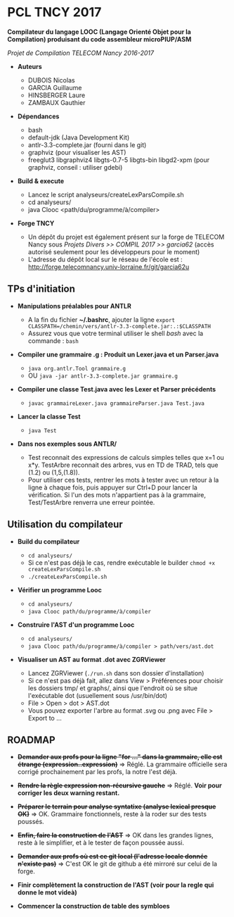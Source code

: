 # PCL TNCY 2017

**Compilateur du langage LOOC (Langage Orienté Objet pour la Compilation) produisant du code assembleur microPIUP/ASM**

*Projet de Compilation TELECOM Nancy 2016-2017*

* **Auteurs**
	- DUBOIS Nicolas
	- GARCIA Guillaume
	- HINSBERGER Laure
	- ZAMBAUX Gauthier

* **Dépendances**
	- bash
	- default-jdk 				      																	(Java Development Kit)
	- antlr-3.3-complete.jar			 																(fourni dans le git)
	- graphviz																										(pour visualiser les AST)
	- freeglut3 libgraphviz4 libgts-0.7-5 libgts-bin libgd2-xpm 	(pour graphviz, conseil : utiliser gdebi)

* **Build & execute**
	- Lancez le script analyseurs/createLexParsCompile.sh
	- cd analyseurs/
	- java Clooc \<path/du/programme/à/compiler\>

* **Forge TNCY**
	- Un dépôt du projet est également présent sur la forge de TELECOM Nancy sous *Projets Divers >> COMPIL 2017 >> garcia62* (accès autorisé seulement pour les développeurs pour le moment)
	- L'adresse du dépôt local sur le réseau de l'école est : http://forge.telecomnancy.univ-lorraine.fr/git/garcia62u

## TPs d'initiation

* **Manipulations préalables pour ANTLR**

	- A la fin du fichier **~/.bashrc**, ajouter la ligne `export CLASSPATH=/chemin/vers/antlr-3.3-complete.jar:.:$CLASSPATH`
	- Assurez vous que votre terminal utiliser le shell *bash* avec la commande : `bash`

* **Compiler une grammaire .g : Produit un Lexer.java et un Parser.java**

	- `java org.antlr.Tool grammaire.g`
	- OU `java -jar antlr-3.3-complete.jar grammaire.g`

* **Compiler une classe Test.java avec les Lexer et Parser précédents**

	- `javac grammaireLexer.java grammaireParser.java Test.java`

* **Lancer la classe Test**

	- `java Test`

* **Dans nos exemples sous ANTLR/**

	- Test reconnait des expressions de calculs simples telles que x=1 ou x*y. TestArbre reconnait des arbres, vus en TD de TRAD, tels que (1.2) ou (1,5,(1.8)).
	- Pour utiliser ces tests, rentrer les mots à tester avec un retour à la ligne à chaque fois, puis appuyer sur Ctrl+D pour lancer la vérification. Si l'un des mots n'appartient pas à la grammaire, Test/TestArbre renverra une erreur pointée.

## Utilisation du compilateur

* **Build du compilateur**
	- `cd analyseurs/`
	- Si ce n'est pas déjà le cas, rendre exécutable le builder `chmod +x createLexParsCompile.sh`
	- `./createLexParsCompile.sh`

* **Vérifier un programme Looc**
	- `cd analyseurs/`
	- `java Clooc path/du/programme/à/compiler`

* **Construire l'AST d'un programme Looc**
 	- `cd analyseurs/`
	- `java Clooc path/du/programme/à/compiler > path/vers/ast.dot`

* **Visualiser un AST au format .dot avec ZGRViewer**
	- Lancez ZGRViewer (`./run.sh` dans son dossier d'installation)
	- Si ce n'est pas déjà fait, allez dans View > Préférences pour choisir les dossiers tmp/ et graphs/, ainsi que l'endroit où se situe l'exécutable dot (usuellement sous /usr/bin/dot)
	- File > Open > dot > AST.dot
	- Vous pouvez exporter l'arbre au format .svg ou .png avec File > Export to ...

## ROADMAP

* ~~**Demander aux profs pour la ligne "for ..." dans la grammaire, elle est étrange (expression..expression)**~~
	=> Réglé. La grammaire officielle sera corrigé prochainement par les profs, la notre l'est déjà.

* ~~**Rendre la règle expression non-récursive gauche**~~
	=> Réglé. **Voir pour corriger les deux warning restant.**

* ~~**Préparer le terrain pour analyse syntatixe (analyse lexical presque OK)**~~
	=> OK. Grammaire fonctionnels, reste à la roder sur des tests poussés.

* ~~**Enfin, faire la construction de l'AST**~~
	=> OK dans les grandes lignes, reste à le simplifier, et à le tester de façon poussée aussi.

* ~~**Demander aux profs où est ce git local (l'adresse locale donnée n'existe pas)**~~
	=> C'est OK le git de github a été mirroré sur celui de la forge.

* **Finir complètement la construction de l'AST (voir pour la regle qui donne le mot videà)**

* **Commencer la construction de table des symbloes**
